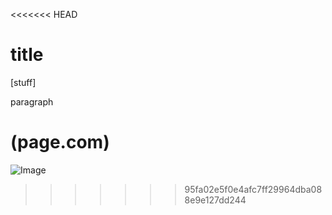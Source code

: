<<<<<<< HEAD
# title

[stuff]

paragraph

(page.com)
=======
![Image](abc.png)
>>>>>>> 95fa02e5f0e4afc7ff29964dba088e9e127dd244
